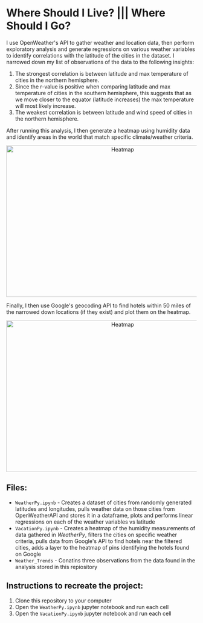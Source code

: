 # Where Should I Live? **|||** Where Should I Go? 

I use OpenWeather's API to gather weather and location data, then perform exploratory analysis and generate regressions on various weather variables to identify correlations with the latitude of the cities in the dataset. I narrowed down my list of observations of the data to the following insights:
1. The strongest correlation is between latitude and max temperature of cities in the northern hemisphere.
2. Since the r-value is positive when comparing latitude and max temperature of cities in the southern hemisphere, this suggests that as we move closer to the equator (latitude increases) the max temperature will most likely increase.
3. The weakest correlation is between latitude and wind speed of cities in the northern hemisphere.

After running this analysis, I then generate a heatmap using humidity data and identify areas in the world that match specific climate/weather criteria. 
<p align="center">
  <img width="600" height="400" src="https://user-images.githubusercontent.com/87830922/161860954-d756f921-145f-4508-a55e-6d40f1fad5cd.png" alt="Heatmap">
</p>

Finally, I then use Google's geocoding API to find hotels within 50 miles of the narrowed down locations (if they exist) and plot them on the heatmap.
<p align="center">
  <img width="600" height="400" src="https://user-images.githubusercontent.com/87830922/161861614-8c793fc1-ea2d-4285-8c78-135a629887da.png" alt="Heatmap">
</p>

## Files:
* `WeatherPy.ipynb` - Creates a dataset of cities from randomly generated latitudes and longitudes, pulls weather data on those cities from OpenWeatherAPI and stores it in a dataframe, plots and performs linear regressions on each of the weather variables vs latitude
* `VacationPy.ipynb` - Creates a heatmap of the humidity measurements of data gathered in _WeatherPy_, filters the cities on specific weather criteria, pulls data from Google's API to find hotels near the filtered cities, adds a layer to the heatmap of pins identifying the hotels found on Google
* `Weather_Trends` - Conatins three observations from the data found in the analysis stored in this repiository

## Instructions to recreate the project:
1. Clone this repository to your computer
2. Open the `WeatherPy.ipynb` jupyter notebook and run each cell
3. Open the `VacationPy.ipynb` jupyter notebook and run each cell
